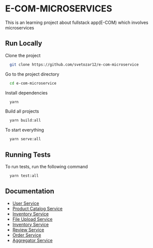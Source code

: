 # E-COM-MICROSERVICES

This is an learning project about fullstack app(E-COM) which involves microservices

## Run Locally

Clone the project

```bash
  git clone https://github.com/svetozar12/e-com-microservice
```

Go to the project directory

```bash
  cd e-com-microservice
```

Install dependencies

```bash
  yarn
```

Build all projects

```bash
  yarn build:all
```

To start everything

```bash
  yarn serve:all
```

## Running Tests

To run tests, run the following command

```bash
  yarn test:all
```

## Documentation

- [User Service](./apps/services/user/docs/README.md)
- [Product Catalog Service](./apps/services/product-catalog/docs/README.md)
- [Inventory Service](./apps/services/inventory/docs/README.md)
- [File Upload Service](./apps/services/file-upload/docs/README.md)
- [Inventory Service](./apps/services/inventory/docs/README.md)
- [Review Service](./apps/services/review/docs/README.md)
- [Order Service](./apps/services/order/docs/README.md)
- [Aggregator Service](./apps/services/aggregator/docs/README.md)
